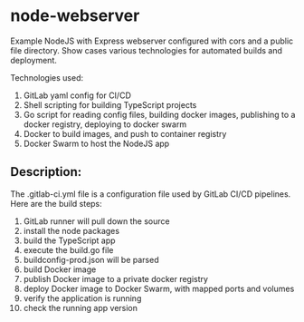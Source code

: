 # node-webserver

Example NodeJS with Express webserver configured with cors and a public file directory. Show cases various technologies for automated builds and deployment.

Technologies used:

1. GitLab yaml config for CI/CD
2. Shell scripting for building TypeScript projects
3. Go script for reading config files, building docker images, publishing to a docker registry, deploying to docker swarm
4. Docker to build images, and push to container registry
5. Docker Swarm to host the NodeJS app

## Description:

The .gitlab-ci.yml file is a configuration file used by GitLab CI/CD pipelines. Here are the build steps:

1. GitLab runner will pull down the source
2. install the node packages
3. build the TypeScript app
4. execute the build.go file
5. buildconfig-prod.json will be parsed
6. build Docker image
7. publish Docker image to a private docker registry
8. deploy Docker image to Docker Swarm, with mapped ports and volumes
9. verify the application is running 
10. check  the running app version
